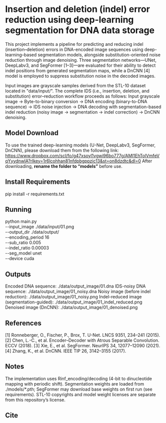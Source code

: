 
# Insertion and deletion (indel) error reduction using deep-learning segmentation for DNA data storage

This project implements a pipeline for predicting and reducing indel (insertion–deletion) errors in DNA-encoded image sequences using deep-learning–based segmentation models, alongside substitution-oriented noise reduction through image denoising. Three segmentation networks—UNet, DeepLabv3, and SegFormer [1–3]—are evaluated for their ability to detect indel positions from generated segmentation maps, while a DnCNN [4] model is employed to suppress substitution noise in the decoded images.

Input images are grayscale samples derived from the STL-10 dataset located in "data/input/". The complete IDS (i.e., insertion, deletion, and substitution) error–reduction workflow proceeds as follows:
Input grayscale image → Byte-to-binary conversion → DNA encoding (binary-to-DNA sequence) → IDS noise injection → DNA decoding with segmentation-based indel reduction (noisy image → segmentation → indel correction) → DnCNN denoising.



## Model Download

To use the trained deep-learning models (U-Net, DeepLabv3, SegFormer, DnCNN), please download them from the following link:
https://www.dropbox.com/scl/fo/g47xsoyl1vgwi96bo777g/AMl1EhTolVmfeVqYyydnwIA?rlkey=1r6lcohhan81nfdpbgppzic13&st=on8dzdtc&dl=0
After downloading, **rename the folder to “models”** before use.



## Install Requirements

pip install -r requirements.txt


## Running 

python main.py \
  --input_image ./data/input/01.png \
  --output_dir ./data/output/ \
  --encoding_period 16 \
  --sub_ratio 0.005 \
  --indel_ratio 0.00003 \
  --seg_model unet \
  --device cuda


## Outputs

Encoded DNA sequence: ./data/output_image/01.dna
IDS-noisy DNA sequence: ./data/output_image/01_noisy.dna
Noisy image (before indel reduction): ./data/output_image/01_noisy.png
Indel-reduced image (segmentation-guided): ./data/output_image/01_indel_reduced.png
Denoised image (DnCNN): ./data/output_image/01_denoised.png


## References

[1] Ronneberger, O., Fischer, P., Brox, T. U-Net. LNCS 9351, 234–241 (2015).
[2] Chen, L.-C., et al. Encoder–Decoder with Atrous Separable Convolution. ECCV (2018).
[3] Xie, E., et al. SegFormer. NeurIPS 34, 12077–12090 (2021).
[4] Zhang, K., et al. DnCNN. IEEE TIP 26, 3142–3155 (2017).


## Notes

The implementation uses Rinf_encoding/decoding (4-bit to dinucleotide mapping with periodic shift).
Segmentation weights are loaded from ./models/*.pth; SegFormer may download base weights on first run (see requirements).
STL-10 copyrights and model weight licenses are separate from this repository’s license.


## Cite
